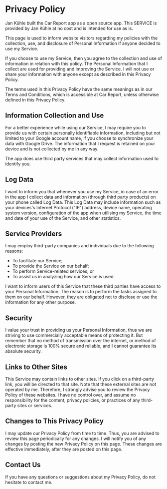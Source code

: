 # Privacy Policy

Jan Kühle built the Car Report app as a open source app. This SERVICE is provided by Jan Kühle at no cost and is intended for use as is.

This page is used to inform website visitors regarding my policies with the collection, use, and disclosure of Personal Information if anyone decided to use my Service.

If you choose to use my Service, then you agree to the collection and use of information in relation with this policy. The Personal Information that I collect are used for providing and improving the Service. I will not use or share your information with anyone except as described in this Privacy Policy.

The terms used in this Privacy Policy have the same meanings as in our Terms and Conditions, which is accessible at Car Report, unless otherwise defined in this Privacy Policy.


## Information Collection and Use

For a better experience while using our Service, I may require you to provide us with certain personally identifiable information, including but not limited to your Google account name, if you choose to synchronize your data with Google Drive. The information that I request is retained on your device and is not collected by me in any way.

The app does use third party services that may collect information used to identify you.


## Log Data

I want to inform you that whenever you use my Service, in case of an error in the app I collect data and information (through third party products) on your phone called Log Data. This Log Data may include information such as your devices's Internet Protocol ("IP") address, device name, operating system version, configuration of the app when utilising my Service, the time and date of your use of the Service, and other statistics.


## Service Providers

I may employ third-party companies and individuals due to the following reasons:

*   To facilitate our Service;
*   To provide the Service on our behalf;
*   To perform Service-related services; or
*   To assist us in analyzing how our Service is used.

I want to inform users of this Service that these third parties have access to your Personal Information. The reason is to perform the tasks assigned to them on our behalf. However, they are obligated not to disclose or use the information for any other purpose.


## Security

I value your trust in providing us your Personal Information, thus we are striving to use commercially acceptable means of protecting it. But remember that no method of transmission over the internet, or method of electronic storage is 100% secure and reliable, and I cannot guarantee its absolute security.


## Links to Other Sites

This Service may contain links to other sites. If you click on a third-party link, you will be directed to that site. Note that these external sites are not operated by me. Therefore, I strongly advise you to review the Privacy Policy of these websites. I have no control over, and assume no responsibility for the content, privacy policies, or practices of any third-party sites or services.


## Changes to This Privacy Policy

I may update our Privacy Policy from time to time. Thus, you are advised to review this page periodically for any changes. I will notify you of any changes by posting the new Privacy Policy on this page. These changes are effective immediately, after they are posted on this page.


## Contact Us

If you have any questions or suggestions about my Privacy Policy, do not hesitate to contact me.
